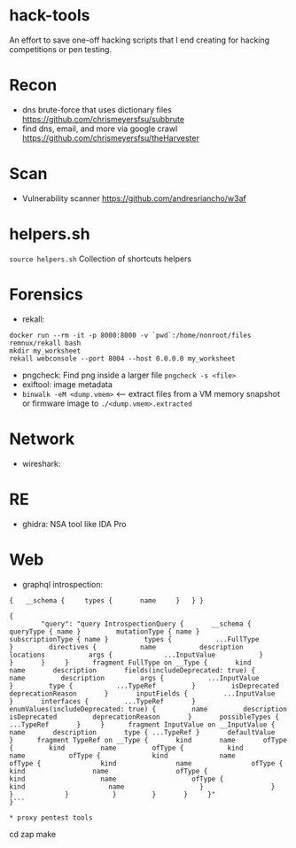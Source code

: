 hack-tools
==========

An effort to save one-off hacking scripts that I end creating for hacking competitions or pen testing.

Recon
==

* dns brute-force that uses dictionary files https://github.com/chrismeyersfsu/subbrute
* find dns, email, and more via google crawl https://github.com/chrismeyersfsu/theHarvester

Scan
==

* Vulnerability scanner https://github.com/andresriancho/w3af

helpers.sh
==

`source helpers.sh`
Collection of shortcuts helpers

Forensics
==

* rekall:

```
docker run --rm -it -p 8000:8000 -v `pwd`:/home/nonroot/files remnux/rekall bash
mkdir my_worksheet
rekall webconsole --port 8004 --host 0.0.0.0 my_worksheet
```

* pngcheck: Find png inside a larger file `pngcheck -s <file>`
* exiftool: image metadata
* `binwalk -eM <dump.vmem>` <-- extract files from a VM memory snapshot or firmware image to `./<dump.vmem>.extracted`

Network
==

* wireshark:

RE
==

* ghidra: NSA tool like IDA Pro

Web
==

* graphql introspection:

```
{   __schema {     types {       name     }   } }
```

```
{
        "query": "query IntrospectionQuery {       __schema {         queryType { name }         mutationType { name }         subscriptionType { name }         types {           ...FullType         }         directives {           name           description           locations           args {             ...InputValue           }         }       }     }      fragment FullType on __Type {       kind       name       description       fields(includeDeprecated: true) {         name         description         args {           ...InputValue         }         type {           ...TypeRef         }         isDeprecated         deprecationReason       }       inputFields {         ...InputValue       }       interfaces {         ...TypeRef       }       enumValues(includeDeprecated: true) {         name         description         isDeprecated         deprecationReason       }       possibleTypes {         ...TypeRef       }     }      fragment InputValue on __InputValue {       name       description       type { ...TypeRef }       defaultValue     }      fragment TypeRef on __Type {       kind       name       ofType {         kind         name         ofType {           kind           name           ofType {             kind             name             ofType {               kind               name               ofType {                 kind                 name                 ofType {                   kind                   name                   ofType {                     kind                     name                   }                 }               }             }           }         }       }     }"
}```

* proxy pentest tools

```
cd zap
make
```
